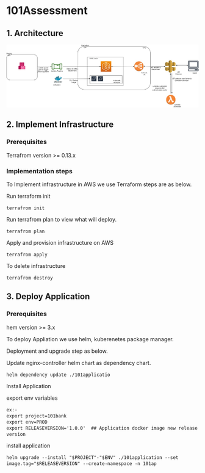 # 101Assessment

## 1. Architecture

![Architecture Diagram](documents/101.jpg)

## 2. Implement Infrastructure

### Prerequisites

Terrafrom version >= 0.13.x

### Implementation steps

To Implement infrastructure in AWS we use Terraform steps are as below.

Run terraform init

```
terrafrom init
```

Run terrafrom plan to view what will deploy.

```
terrafrom plan
```

Apply and provision infrastructure on AWS

```
terrafrom apply
```

To delete infrastructure

```
terrafrom destroy
```

## 3. Deploy Application 

### Prerequisites

hem version >= 3.x

To deploy Appliation we use helm, kuberenetes package manager.

Deployment and upgrade step as below.

Update nginx-controller helm chart as dependency chart.

```
helm dependency update ./101applicatio
```

Install Application

export env variables

```
ex:-
export project=101bank
export env=PROD
export RELEASEVERSION='1.0.0'  ## Application docker image new release version

```

install application

```
helm upgrade --install "$PROJECT"-"$ENV" ./101application --set image.tag="$RELEASEVERSION" --create-namespace -n 101ap
```



